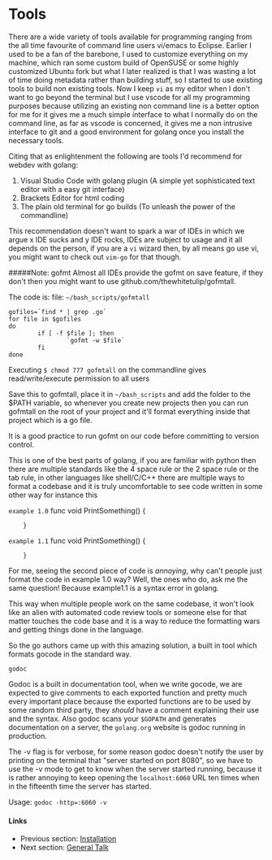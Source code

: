 # Tools

There are a wide variety of tools available for programming ranging from the all time favourite of command line users vi/emacs to Eclipse. Earlier I used to be 
a fan of the barebone, I used to customize everything on my machine, which ran some custom build of OpenSUSE or some highly customized Ubuntu fork
but what I later realized is that I was wasting a lot of time doing metadata rather than building stuff, so I started to use existing tools
to build non existing tools. Now I keep `vi` as my editor when I don't want to go beyond the terminal but I use vscode for all my programming purposes
because utilizing an existing non command line is a better option for me for it gives me a much simple interface to what I normally do on the command line, as far
as vscode is concerned, it gives me a non intrusive interface to git and a good environment for golang once you install the necessary tools.   

Citing that as enlightenment the following are tools I'd recommend for webdev with golang:

1. Visual Studio Code with golang plugin (A simple yet sophisticated text editor with a easy git interface)
2. Brackets Editor for html coding
3. The plain old terminal for go builds (To unleash the power of the commandline)

This recommendation doesn't want to spark a war of IDEs in which we argue x IDE sucks and y IDE rocks, IDEs are subject to usage and it all depends on the person, if
you are a `vi` wizard then, by all means go use vi, you might want to check out `vim-go` for that though. 

#####Note: gofmt
Almost all IDEs provide the gofmt on save feature, if they don't then you might want to use github.com/thewhitetulip/gofmtall.

The code is:
file: 	`~/bash_scripts/gofmtall`

	gofiles=`find * | grep .go`
	for file in $gofiles
	do
			if [ -f $file ]; then
					`gofmt -w $file`
			fi
	done
	
Executing `$ chmod 777 gofmtall` on the commandline gives read/write/execute permission to all users

Save this to gofmtall, place it in `~/bash_scripts` and add the folder to the $PATH variable, so whenever you create new projects
then you can run gofmtall on the root of your project and it'll format everything inside that project which is a go file.

It is a good practice to run gofmt on our code before committing to version control.

This is one of the best parts of golang, if you are familiar with python then there are multiple standards like the 4 space rule or the 2 space rule
or the tab rule, in other languages like shell/C/C++ there are multiple ways to format a codebase and it is truly uncomfortable to see code written in some other way
for instance this

`example 1.0`
		func void PrintSomething() {
			
		}
		
`example 1.1`
		func void PrintSomething() 
		{
			
		}

For me, seeing the second piece of code is *annoying*, why can't people just format the code in example 1.0 way?
Well, the ones who do, ask me the same question! Because example1.1 is a syntax error in golang.

This way when multiple people work on the same codebase, it won't look like an alien with automated code review tools or someone else for that matter touches 
the code base and it is a way to reduce the formatting wars and getting things done in the language.

So the go authors came up with this amazing solution, a built in tool which formats gocode in the standard way.

`godoc`

Godoc is a built in documentation tool, when we write gocode, we are expected to give comments to each exported function and pretty much every important place
because the exported functions are to be used by some random third party, they *should* have a comment explaining their use and the syntax. Also godoc scans your `$GOPATH`
and generates documentation on a server, the `golang.org` website is godoc running in production.

The -v flag is for verbose, for some reason godoc doesn't notify the user by printing on the terminal that "server started on port 8080", so we have to use the -v mode to get to know
when the server started running, because it is rather annoying to keep opening the `localhost:6060` URL ten times when in the fifteenth time the server has started.

Usage: `godoc -http=:6060 -v`

#### Links

- Previous section: [Installation](0.0install.md)
- Next section: [General Talk](1.0general_talk.md)